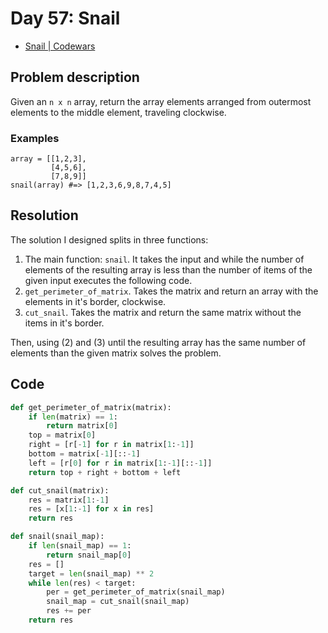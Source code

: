 # Day 57: Snail

- [Snail | Codewars](https://www.codewars.com/kata/521c2db8ddc89b9b7a0000c1)

## Problem description

Given an `n x n` array, return the array elements arranged from outermost elements to the middle element, traveling clockwise.

### Examples

```text
array = [[1,2,3],
         [4,5,6],
         [7,8,9]]
snail(array) #=> [1,2,3,6,9,8,7,4,5]
```

## Resolution

The solution I designed splits in three functions:

1. The main function: `snail`. It takes the input and while the number of elements of the resulting array is less than the number of items of the given input executes the following code.
2. `get_perimeter_of_matrix`. Takes the matrix and return an array with the elements in it's border, clockwise.
3. `cut_snail`. Takes the matrix and return the same matrix without the items in it's border.

Then, using (2) and (3) until the resulting array has the same number of elements than the given matrix solves the problem.

## Code

```python
def get_perimeter_of_matrix(matrix):
    if len(matrix) == 1:
        return matrix[0]
    top = matrix[0]
    right = [r[-1] for r in matrix[1:-1]]
    bottom = matrix[-1][::-1]
    left = [r[0] for r in matrix[1:-1][::-1]]
    return top + right + bottom + left

def cut_snail(matrix):
    res = matrix[1:-1]
    res = [x[1:-1] for x in res]
    return res

def snail(snail_map):
    if len(snail_map) == 1:
        return snail_map[0]
    res = []
    target = len(snail_map) ** 2
    while len(res) < target:
        per = get_perimeter_of_matrix(snail_map)
        snail_map = cut_snail(snail_map)
        res += per
    return res
```
